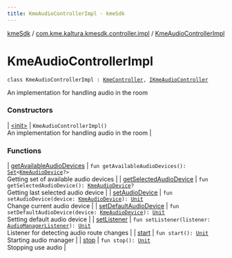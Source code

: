 ```yaml
---
title: KmeAudioControllerImpl - kmeSdk
---
```


[kmeSdk](../../index.html) / [com.kme.kaltura.kmesdk.controller.impl](../index.html) / [KmeAudioControllerImpl](./index.html)

# KmeAudioControllerImpl

`class KmeAudioControllerImpl : `[`KmeController`](../-kme-controller/index.html)`, `[`IKmeAudioController`](../../com.kme.kaltura.kmesdk.controller/-i-kme-audio-controller/index.html)

An implementation for handling audio in the room

### Constructors

| [&lt;init&gt;](-init-.html) | `KmeAudioControllerImpl()`<br>An implementation for handling audio in the room |

### Functions

| [getAvailableAudioDevices](get-available-audio-devices.html) | `fun getAvailableAudioDevices(): `[`Set`](https://kotlinlang.org/api/latest/jvm/stdlib/kotlin.collections/-set/index.html)`<`[`KmeAudioDevice`](../../com.kme.kaltura.kmesdk.webrtc.audio/-kme-audio-device/index.html)`?>`<br>Getting set of available audio devices |
| [getSelectedAudioDevice](get-selected-audio-device.html) | `fun getSelectedAudioDevice(): `[`KmeAudioDevice`](../../com.kme.kaltura.kmesdk.webrtc.audio/-kme-audio-device/index.html)`?`<br>Getting last selected audio device |
| [setAudioDevice](set-audio-device.html) | `fun setAudioDevice(device: `[`KmeAudioDevice`](../../com.kme.kaltura.kmesdk.webrtc.audio/-kme-audio-device/index.html)`): `[`Unit`](https://kotlinlang.org/api/latest/jvm/stdlib/kotlin/-unit/index.html)<br>Change current audio device |
| [setDefaultAudioDevice](set-default-audio-device.html) | `fun setDefaultAudioDevice(device: `[`KmeAudioDevice`](../../com.kme.kaltura.kmesdk.webrtc.audio/-kme-audio-device/index.html)`): `[`Unit`](https://kotlinlang.org/api/latest/jvm/stdlib/kotlin/-unit/index.html)<br>Setting default audio device |
| [setListener](set-listener.html) | `fun setListener(listener: `[`AudioManagerListener`](../../com.kme.kaltura.kmesdk.webrtc.audio/-audio-manager-listener/index.html)`): `[`Unit`](https://kotlinlang.org/api/latest/jvm/stdlib/kotlin/-unit/index.html)<br>Listener for detecting audio route changes |
| [start](start.html) | `fun start(): `[`Unit`](https://kotlinlang.org/api/latest/jvm/stdlib/kotlin/-unit/index.html)<br>Starting audio manager |
| [stop](stop.html) | `fun stop(): `[`Unit`](https://kotlinlang.org/api/latest/jvm/stdlib/kotlin/-unit/index.html)<br>Stopping use audio |

